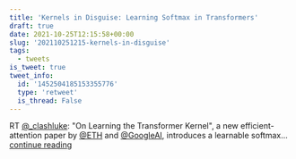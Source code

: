 ```yaml
---
title: 'Kernels in Disguise: Learning Softmax in Transformers'
draft: true
date: 2021-10-25T12:15:58+00:00
slug: '202110251215-kernels-in-disguise'
tags:
  - tweets
is_tweet: true
tweet_info:
  id: '1452504185153355776'
  type: 'retweet'
  is_thread: False
---
```




RT [@_clashluke](https://x.com/_clashluke): "On Learning the Transformer Kernel", a new efficient-attention paper by [@ETH](https://x.com/ETH) and [@GoogleAI](https://x.com/GoogleAI), introduces a learnable softmax… [continue reading](https://x.com/sytelus/status/1452504185153355776)
